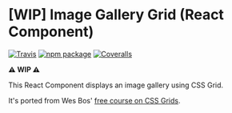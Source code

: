 # [WIP] Image Gallery Grid (React Component)

[![Travis][build-badge]][build]
[![npm package][npm-badge]][npm]
[![Coveralls][coveralls-badge]][coveralls]

**⚠ ️WIP ⚠ ️**

This React Component displays an image gallery using CSS Grid.

It's ported from Wes Bos' [free course on CSS Grids](http://cssgrid.io).


[build-badge]: https://img.shields.io/travis/mBeierl/react-image-gallery-grid/master.png?style=flat-square
[build]: https://travis-ci.org/mBeierl/react-image-gallery-grid

[npm-badge]: https://img.shields.io/npm/v/react-image-gallery-grid.png?style=flat-square
[npm]: https://www.npmjs.org/package/react-image-gallery-grid

[coveralls-badge]: https://img.shields.io/coveralls/mBeierl/react-image-gallery-grid/master.png?style=flat-square
[coveralls]: https://coveralls.io/github/mBeierl/react-image-gallery-grid
